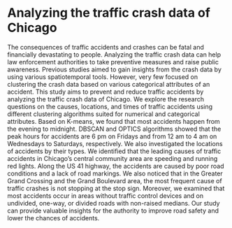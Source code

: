 # Analyzing the traffic crash data of Chicago

The consequences of traffic accidents and crashes can be fatal and financially devastating to people. Analyzing the traffic crash data can help law enforcement authorities to take preventive measures and raise public awareness. Previous studies aimed to gain insights from the crash data by using various spatiotemporal tools. However, very few focused on clustering the crash data based on various categorical attributes of an accident. This study aims to prevent and reduce traffic accidents by analyzing the traffic crash data of Chicago. We explore the research questions on the causes, locations, and times of traffic accidents using different clustering algorithms suited for numerical and categorical attributes. Based on K-means, we found that most accidents happen from the evening to midnight. DBSCAN and OPTICS algorithms showed that the peak hours for accidents are 6 pm on Fridays and from 12 am to 4 am on Wednesdays to Saturdays, respectively. We also investigated the locations of accidents by their types. We identified that the leading causes of traffic accidents in Chicago’s central community area are speeding and running red lights. Along the US 41 highway, the accidents are caused by poor road conditions and a lack of road markings. We also noticed that in the Greater Grand Crossing and the Grand Boulevard area, the most frequent cause of traffic crashes is not stopping at the stop sign. Moreover, we examined that most accidents occur in areas without traffic control devices and on undivided, one-way, or divided roads with non-raised medians. Our study can provide valuable insights for the authority to improve road safety and lower the chances of accidents.
